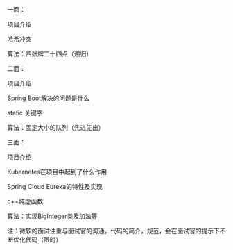 一面：

项目介绍

哈希冲突

算法：四张牌二十四点（递归）

二面：

项目介绍

Spring Boot解决的问题是什么

static 关键字

算法：固定大小的队列（先进先出）

三面：

项目介绍

Kubernetes在项目中起到了什么作用

Spring Cloud Eureka的特性及实现

c++纯虚函数

算法：实现BigInteger类及加法等

注：微软的面试注重与面试官的沟通，代码的简介，规范，会在面试官的提示下不断优化代码（限时）

